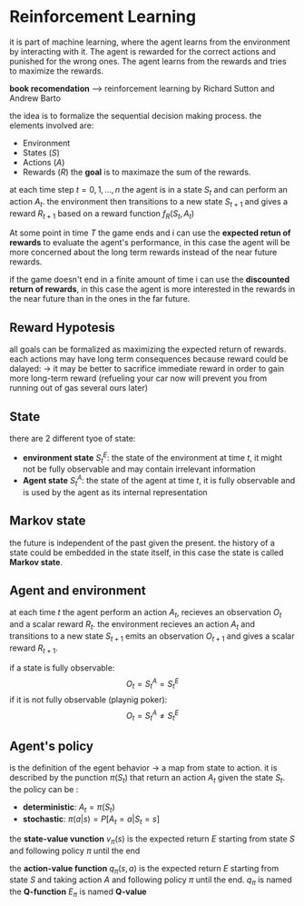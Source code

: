# Reinforcement Learning

it is part of machine learning, where the agent learns from the environment by interacting with it. The agent is rewarded for the correct actions and punished for the wrong ones. The agent learns from the rewards and tries to maximize the rewards.

**book recomendation** --> reinforcement learning by Richard Sutton and Andrew Barto

the idea is to formalize the sequential decision making process.
the elements involved are:
- Environment
- States ($S$)
- Actions ($A$)
- Rewards ($R$)
the **goal** is to maximaze the sum of the rewards.

at each time step $t = 0,1,...,n$ the agent is in a state $S_t$ and can perform an action $A_t$.
the environment then transitions to a new state $S_{t+1}$ and gives a reward $R_{t+1}$ based on a reward function $f_{R}(S_{t},A_{t})$

At some point in time $T$ the game ends and i can use the **expected retun of rewards** to evaluate the agent's performance, in this case the agent will be more concerned about the long term rewards instead of the near future rewards.

if the game doesn't end in a finite amount of time i can use the **discounted return of rewards**, in this case the agent is more interested in the rewards in the near future than in the ones in the far future.

## Reward Hypotesis
all goals can be formalized as maximizing the expected return of rewards.
each actions may have long term consequences because reward could be dalayed: -> it may be better to sacrifice immediate reward in order to gain more long-term reward (refueling your car now will prevent you from running out of gas several ours later)

## State
there are 2 different tyoe of state:
- **environment state** $S_{t}^{E}$: the state of the environment at time $t$, it might not be fully observable and may contain irrelevant information
- **Agent state** $S_{t}^{A}$: the state of the agent at time $t$, it is fully observable and is used by the agent as its internal representation

## Markov state
the future is independent of the past given the present.
the history of a state could be embedded in the state itself, in this case the state is called **Markov state**.

## Agent and environment
at each time $t$ the agent perform an action $A_{t}$, recieves an observation $O_{t}$ and a scalar reward $R_{t}$.
the environment recieves an action $A_{t}$ and transitions to a new state $S_{t+1}$ emits an observation $O_{t+1}$ and gives a scalar reward $R_{t+1}$.

if a state is fully observable:
$$O_{t} = S_{t}^{A} = S_{t}^{E}$$
if it is not fully observable (playnig poker):
$$O_{t} = S_{t}^{A} \neq S_{t}^{E}$$


## Agent's policy
is the definition of the egent behavior -> a map from state to action.
it is described by the punction $\pi(S_{t})$ that return an action $A_{t}$ given the state $S_{t}$.
the policy can be :
- **deterministic**: $A_{t} = \pi(S_{t})$
- **stochastic**: $\pi(a|s) = P[A_{t} = a|S_{t} = s]$

the **state-value vunction** $v_{\pi}(s)$ is the expected return $E$ starting from state $S$ and following policy $\pi$ until the end

the **action-value function** $q_{\pi}(s,a)$ is the expected return $E$ starting from state $S$ and taking action $A$ and following policy $\pi$ until the end.
$q_{\pi}$ is named the **Q-function**
$E_{\pi}$ is named **Q-value**





